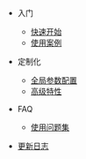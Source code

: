 - 入门

  - [快速开始](zh-cn/quickstart.md "快速开始")
  - [使用案例](zh-cn/example.md "使用案例")

- 定制化
  - [全局参数配置](zh-cn/config.md "配置项")
  - [高级特性](zh-cn/advancedFeatures.md)

- FAQ
  - [使用问题集](zh-cn/faq.md)

- [更新日志](zh-cn/changelog.md)
